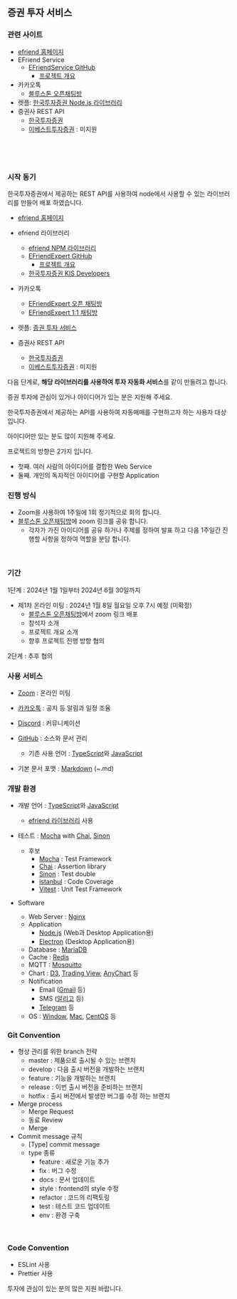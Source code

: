 ## 증권 투자 서비스

  

### 관련 사이트

- [efriend 홈페이지](https://efriendexpert.com/)
- EFriend Service
  - [EFriendService GitHub](https://github.com/pnuskgh/EFriendService)
    - [프로젝트 개요](https://github.com/pnuskgh/EFriendService/blob/main/PROJECT.md)
- 카카오톡
  - [블루스톤 오픈채팅방](https://open.kakao.com/o/gZKGWq0f)
- 렛플: [한국투자증권 Node.js 라이브러리](https://letspl.me/project/900)
- 증권사 REST API
  - [한국투자증권](https://apiportal.koreainvestment.com/apiservice/)
  - [이베스트투자증권](https://openapi.ebestsec.co.kr/apiservice) : 미지원

​     

  

### 시작 동기

  

한국투자증권에서 제공하는 REST API를 사용하여 node에서 사용할 수 있는 라이브러리를 만들어 배포 하였습니다.

- [efriend 홈페이지](https://efriendexpert.com/)
  
- efriend 라이브러리

  - [efriend NPM 라이브러리](https://www.npmjs.com/package/efriend)
  - [EFriendExpert GitHub](https://github.com/pnuskgh/EFriendExpert)
    - [프로젝트 개요](https://github.com/pnuskgh/EFriendExpert/blob/main/PROJECT.md)
  - [한국투자증권 KIS Developers](https://apiportal.koreainvestment.com/apiservice/oauth2)

- 카카오톡

  - [EFriendExpert 오픈 채팅방](https://open.kakao.com/o/gZbStqsf)
  - [EFriendExpert 1:1 채팅방](https://open.kakao.com/o/snBRsqsf)

- 렛플: [증권 투자 서비스](https://letspl.me/project/1336)

- 증권사 REST API

  - [한국투자증권](https://apiportal.koreainvestment.com/apiservice/)
  - [이베스트투자증권](https://openapi.ebestsec.co.kr/apiservice) : 미지원

  

다음 단계로, **해당 라이브러리를 사용하여 투자 자동화 서비스**를 같이 만들려고 합니다.

증권 투자에 관심이 있거나 아이디어가 있는 분은 지원해 주세요.

한국투자증권에서 제공하는 API를 사용하여 자동매매를 구현하고자 하는 사용자 대상 입니다.

  

아이디어만 있는 분도 많이 지원해 주세요.

프로젝트의 방향은 2가지 입니다.

  

- 첫째. 여러 사람의 아이디어를 결합한 Web Service
- 둘째. 개인의 독자적인 아이디어를 구현할 Application




### 진행 방식 

   

- Zoom을 사용하여 1주일에 1회 정기적으로 회의 합니다.
- [블루스톤 오픈채팅방](https://open.kakao.com/o/gZKGWq0f)에 zoom 링크를 공유 합니다.
  - 각자가 가진 아이디어를 공유 하거나 주제를 정하여 발표 하고 다음 1주일간 진행할 사항을 정하여 역할을 분담 합니다.
  

​    

### 기간

  

1단계 : 2024년 1월 1일부터 2024년 6월 30일까지

- 제1차 온라인 미팅 : 2024년 1월 8일 월요일 오후 7시 예정 (미확정)
  - [블루스톤 오픈채팅방](https://open.kakao.com/o/gZKGWq0f)에서 zoom 링크 배포
  - 참석자 소개
  - 프로젝트 개요 소개
  - 향후 프로젝트 진행 방향 협의

  

2단계 : 추후 협의

   

### **사용 서비스**

  

- [Zoom](https://zoom.us/) : 온라인 미팅

- [카카오톡](https://www.kakaocorp.com/) : 공지 등 알림과 일정 조율
- [Discord](https://discord.com/) : 커뮤니케이션
- [GitHub](https://github.com/) : 소스와 문서 관리
  
  - 기존 사용 언어 : [TypeScript](https://www.typescriptlang.org/)와 [JavaScript](https://developer.mozilla.org/ko/docs/Web/JavaScript)
- 기본 문서 포맷 : [Markdown](https://gparkkii.github.io/tech/markdown/) (~.md)
  
  

### **개발 환경**

  

- 개발 언어 : [TypeScript](https://www.typescriptlang.org/)와 [JavaScript](https://developer.mozilla.org/ko/docs/Web/JavaScript)
  
  - [efriend 라이브러리](https://www.npmjs.com/package/efriend) 사용
- 테스트 : [Mocha](https://mochajs.org/) with [Chai](https://www.chaijs.com/), [Sinon](https://sinonjs.org/)
  - 후보
    - [Mocha](https://mochajs.org/) : Test Framework
    - [Chai](https://www.chaijs.com/) : Assertion library
    - [Sinon](https://sinonjs.org/) : Test double
    - [istanbul](https://istanbul.js.org/) : Code Coverage
    - [Vitest](https://vitest.dev/) : Unit Test Framework

- Software
  - Web Server : [Nginx](https://nginx.org/)
  - Application
    - [Node.js](https://nodejs.org/) (Web과 Desktop Application용)
    - [Electron](https://www.electronjs.org/) (Desktop Application용)
  - Database : [MariaDB](https://mariadb.org/)
  - Cache : [Redis](https://redis.com/)
  - MQTT : [Mosquitto](https://mosquitto.org/)
  - Chart : [D3](https://d3js.org/), [Trading View](https://tradegnview.com/), [AnyChart](https://www.anychart.com/) 등
  - Notification
    - Email ([Gmail](https://mail.google.com/) 등)
    - SMS ([알리고](https://smartsms.aligo.in/) 등)
    - [Telegram](https://telegram.org/) 등
  - OS : [Window](https://www.microsoft.com/ko-kr/windows), [Mac](https://www.apple.com/kr/mac/), [CentOS](https://www.centos.org/) 등

  



### Git Convention

  

- 형상 관리를 위한 branch 전략
  - master : 제품으로 출시될 수 있는 브랜치
  - develop : 다음 출시 버전을 개발하는 브랜치
  - feature : 기능을 개발하는 브랜치
  - release : 이번 출시 버전을 준비하는 브랜치
  - hotfix : 출시 버전에서 발생한 버그를 수정 하는 브랜치
- Merge process
  - Merge Request
  - 동료 Review
  - Merge
- Commit message 규칙
  - [Type] commit message
  - type 종류
    - feature : 새로운 기능 추가
    - fix : 버그 수정
    - docs : 문서 업데이트
    - style : frontend의 style 수정
    - refactor : 코드의 리팩토링
    - test : 테스트 코드 업데이트
    - env : 환경 구축

​    

### **Code Convention**

  

- ESLint 사용
- Prettier 사용

    

 투자에 관심이 있는 분의 많은 지원 바랍니다.

  

  
